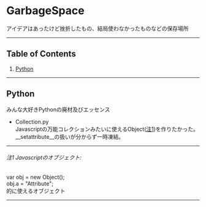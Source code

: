# GarbageSpace
アイデアはあったけど挫折したもの、結局使わなかったものなどの保存場所

------
## Table of Contents
<ol>
	<li><a href=#python >Python</a></li>
</ol>

------
## Python
みんな大好きPythonの廃材及びエッセンス<br>
+ Collection.py<br>
Javascriptの万能コレクションみたいに使えるObject(<a href=#fcomm>注1</a>)を作りたかった。__setattribute__の扱いが分からず一時凍結。

---

###### 注1 Javascriptのオブジェクト:
var obj = new Object();<br>
obj.a = "Attribute";<br>
的に使えるオブジェクト<br>

---
